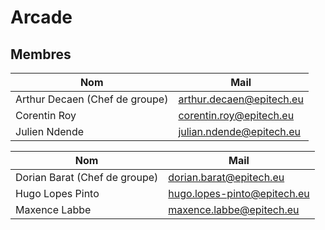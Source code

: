 # Arcade

## Membres

|Nom                            |Mail                         |
|-------------------------------|-----------------------------|
|Arthur Decaen (Chef de groupe) |arthur.decaen@epitech.eu     |
|Corentin Roy                   |corentin.roy@epitech.eu      |
|Julien Ndende                  |julian.ndende@epitech.eu     |

|Nom                            |Mail                         |
|-------------------------------|-----------------------------|
|Dorian Barat (Chef de groupe)  |dorian.barat@epitech.eu      |
|Hugo Lopes Pinto               |hugo.lopes-pinto@epitech.eu  |
|Maxence Labbe                  |maxence.labbe@epitech.eu     |
